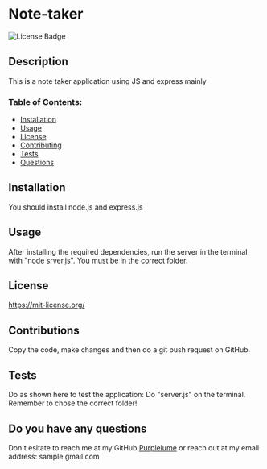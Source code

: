 # Note-taker 

![License Badge](https://shields.io/badge/license-MIT-blue)

## Description
This is a note taker application using JS and express mainly

### Table of Contents:
* [Installation](#installation)
* [Usage](#usage)
* [License](#license)
* [Contributing](#contributions)
* [Tests](#tests)
* [Questions](#do-you-have-any-questions)

## Installation  
You should install node.js and express.js

## Usage
After installing the required dependencies, run the server in the terminal with "node srver.js". You must be in the correct folder.

## License
https://mit-license.org/

## Contributions
Copy the code, make changes and then do a git push request on GitHub.

## Tests
Do as shown here to test the application:
Do "server.js" on the terminal. Remember to chose the correct folder!

## Do you have any questions
Don't esitate to reach me at my GitHub [Purplelume](https://github.com/Purplelume) or reach out at my email address: sample.gmail.com